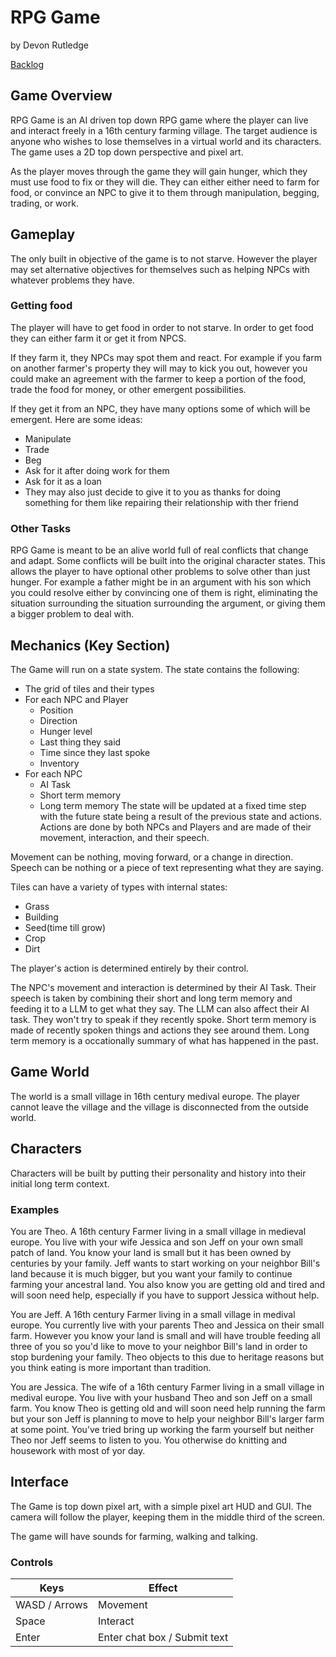 # RPG Game

by Devon Rutledge

[Backlog](https://github.com/users/Devon7925/projects/1/views/1)

## Game Overview

RPG Game is an AI driven top down RPG game where the player can live and interact freely in a 16th century farming village. The target audience is anyone who wishes to lose themselves in a virtual world and its characters. The game uses a 2D top down perspective and pixel art.

As the player moves through the game they will gain hunger, which they must use food to fix or they will die. They can either either need to farm for food, or convince an NPC to give it to them through manipulation, begging, trading, or work.

## Gameplay

The only built in objective of the game is to not starve. However the player may set alternative objectives for themselves such as helping NPCs with whatever problems they have.

### Getting food

The player will have to get food in order to not starve. In order to get food they can either farm it or get it from NPCS.

If they farm it, they NPCs may spot them and react. For example if you farm on another farmer's property they will may to kick you out, however you could make an agreement with the farmer to keep a portion of the food, trade the food for money, or other emergent possibilities.

If they get it from an NPC, they have many options some of which will be emergent. Here are some ideas:

* Manipulate
* Trade
* Beg
* Ask for it after doing work for them
* Ask for it as a loan
* They may also just decide to give it to you as thanks for doing something for them like repairing their relationship with ther friend

### Other Tasks

RPG Game is meant to be an alive world full of real conflicts that change and adapt. Some conflicts will be built into the original character states. This allows the player to have optional other problems to solve other than just hunger. For example a father might be in an argument with his son which you could resolve either by convincing one of them is right, eliminating the situation surrounding the situation surrounding the argument, or giving them a bigger problem to deal with.  

## Mechanics (Key Section)

The Game will run on a state system. The state contains the following:

* The grid of tiles and their types
* For each NPC and Player
  * Position
  * Direction
  * Hunger level
  * Last thing they said
  * Time since they last spoke
  * Inventory
* For each NPC
  * AI Task
  * Short term memory
  * Long term memory
The state will be updated at a fixed time step with the future state being a result of the previous state and actions. Actions are done by both NPCs and Players and are made of their movement, interaction, and their speech.

Movement can be nothing, moving forward, or a change in direction.
Speech can be nothing or a piece of text representing what they are saying.

Tiles can have a variety of types with internal states:

* Grass
* Building
* Seed(time till grow)
* Crop
* Dirt

The player's action is determined entirely by their control.

The NPC's movement and interaction is determined by their AI Task. Their speech is taken by combining their short and long term memory and feeding it to a LLM to get what they say. The LLM can also affect their AI task. They won't try to speak if they recently spoke. Short term memory is made of recently spoken things and actions they see around them. Long term memory is a occationally summary of what has happened in the past.

## Game World

The world is a small village in 16th century medival europe. The player cannot leave the village and the village is disconnected from the outside world.

## Characters

Characters will be built by putting their personality and history into their initial long term context.

### Examples

You are Theo. A 16th century Farmer living in a small village in medieval europe. You live with your wife Jessica and son Jeff on your own small patch of land. You know your land is small but it has been owned by centuries by your family. Jeff wants to start working on your neighbor Bill's land because it is much bigger, but you want your family to continue farming your ancestral land. You also know you are getting old and tired and will soon need help, especially if you have to support Jessica without help.

You are Jeff. A 16th century Farmer living in a small village in medival europe. You currently live with your parents Theo and Jessica on their small farm. However you know your land is small and will have trouble feeding all three of you so you'd like to move to your neighbor Bill's land in order to stop burdening your family. Theo objects to this due to heritage reasons but you think eating is more important than tradition.

You are Jessica. The wife of a 16th century Farmer living in a small village in medival europe. You live with your husband Theo and son Jeff on a small farm. You know Theo is getting old and will soon need help running the farm but your son Jeff is planning to move to help your neighbor Bill's larger farm at some point. You've tried bring up working the farm yourself but neither Theo nor Jeff seems to listen to you. You otherwise do knitting and housework with most of yor day.

## Interface

The Game is top down pixel art, with a simple pixel art HUD and GUI. The camera will follow the player, keeping them in the middle third of the screen.

The game will have sounds for farming, walking and talking.

### Controls

| Keys | Effect |
|------|--------|
| WASD / Arrows | Movement |
| Space | Interact |
| Enter | Enter chat box / Submit text |
